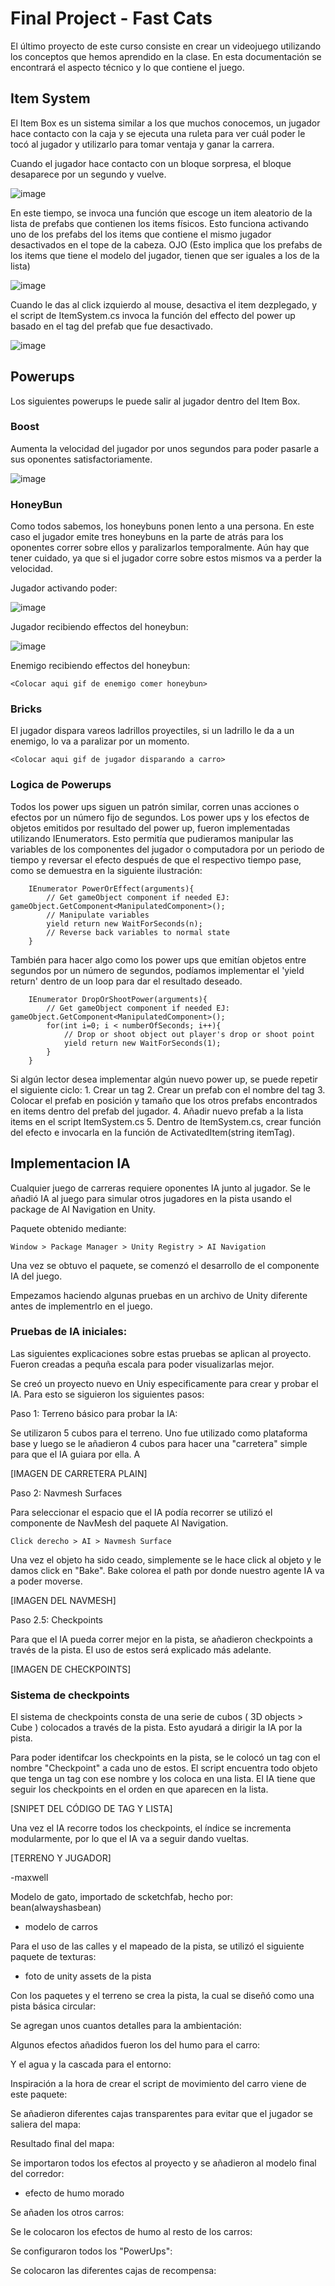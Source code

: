 # Final Project - Fast Cats

El último proyecto de este curso consiste en crear un videojuego utilizando los conceptos que hemos aprendido en la clase. En esta documentación se encontrará el aspecto técnico y lo que contiene el juego.


## Item System

El Item Box es un sistema similar a los que muchos conocemos, un jugador hace contacto con la caja y se ejecuta una ruleta para ver cuál poder le tocó al jugador y utilizarlo para tomar ventaja y ganar la carrera.

Cuando el jugador hace contacto con un bloque sorpresa, el bloque desaparece por un segundo y vuelve.

![image](img/ItemBox.gif)

En este tiempo, se invoca una función que escoge un item aleatorio de la lista de prefabs que contienen los items físicos. Esto funciona activando uno de los prefabs del los items que contiene el mismo jugador desactivados en el tope de la cabeza. OJO (Esto implica que los prefabs de los items que tiene el modelo del jugador, tienen que ser iguales a los de la lista)

![image](img/ItemSetup.png)

Cuando le das al click izquierdo al mouse, desactiva el item dezplegado, y el script de ItemSystem.cs invoca la función del effecto del power up basado en el tag del prefab que fue desactivado.

![image](img/ItemCabeza.png)


## Powerups

Los siguientes powerups le puede salir al jugador dentro del Item Box.

### Boost

Aumenta la velocidad del jugador por unos segundos para poder pasarle a sus oponentes satisfactoriamente.

![image](img/Boost.gif)

### HoneyBun

Como todos sabemos, los honeybuns ponen lento a una persona. En este caso el jugador emite tres honeybuns en la parte de atrás para los oponentes correr sobre ellos y paralizarlos temporalmente. Aún hay que tener cuidado, ya que si el jugador corre sobre estos mismos va a perder la velocidad. 

Jugador activando poder:

![image](img/Drop.gif)

Jugador recibiendo effectos del honeybun:

![image](img/SlowDownPlayer.gif)

Enemigo recibiendo effectos del honeybun:

`<Colocar aqui gif de enemigo comer honeybun>`

### Bricks

El jugador dispara vareos ladrillos proyectiles, si un ladrillo le da a un enemigo, lo va a paralizar por un momento.

`<Colocar aqui gif de jugador disparando a carro>`

### Logica de Powerups

Todos los power ups siguen un patrón similar, corren unas acciones o efectos por un número fijo de segundos. Los power ups y los efectos de objetos emitidos por resultado del power up, fueron implementadas utilizando IEnumerators. Esto permitía que pudieramos manipular las variables de los componentes del jugador o computadora por un periodo de tiempo y reversar el efecto después de que el respectivo tiempo pase, como se demuestra en la siguiente ilustración:

```
	IEnumerator PowerOrEffect(arguments){
        // Get gameObject component if needed EJ: gameObject.GetComponent<ManipulatedComponent>();
        // Manipulate variables 
        yield return new WaitForSeconds(n);
        // Reverse back variables to normal state
    }
```

También para hacer algo como los power ups que emitían objetos entre segundos por un número de segundos, podíamos implementar el 'yield return'  dentro de un loop para dar el resultado deseado.

```
	IEnumerator DropOrShootPower(arguments){
	    // Get gameObject component if needed EJ: gameObject.GetComponent<ManipulatedComponent>();
        for(int i=0; i < numberOfSeconds; i++){
            // Drop or shoot object out player's drop or shoot point
            yield return new WaitForSeconds(1);
        }
    }
```

Si algún lector desea implementar algún nuevo power up,  se puede repetir el siguiente ciclo:
	1.  Crear un tag
	2.  Crear un prefab con el nombre del tag
	3.  Colocar el prefab en posición y tamaño que los otros prefabs encontrados en items dentro del prefab del jugador.
	4.  Añadir nuevo prefab a la lista items en el script ItemSystem.cs
	5.  Dentro de ItemSystem.cs, crear función del efecto e invocarla en la función de ActivatedItem(string itemTag).


## Implementacion IA

Cualquier juego de carreras requiere oponentes IA junto al jugador. Se le añadió IA al juego para simular otros jugadores en la pista usando el package de AI Navigation en Unity. 

Paquete obtenido mediante:

```
Window > Package Manager > Unity Registry > AI Navigation
```

Una vez se obtuvo el paquete, se comenzó el desarrollo de el componente IA del juego. 

Empezamos haciendo algunas pruebas en un archivo de Unity diferente antes de implementrlo en el juego. 

### Pruebas de IA iniciales:

Las siguientes explicaciones sobre estas pruebas se aplican al proyecto. Fueron creadas a pequña escala para poder visualizarlas mejor. 

Se creó un proyecto nuevo en Uniy especificamente para crear y probar el IA. Para esto se siguieron los siguientes pasos:

Paso 1: Terreno básico para probar la IA:

Se utilizaron 5 cubos para el terreno. Uno fue utilizado como plataforma base y luego se le añadieron 4 cubos para hacer una "carretera" simple para que el IA guiara por ella. A

[IMAGEN DE CARRETERA PLAIN]

Paso 2: Navmesh Surfaces

Para seleccionar el espacio que el IA podía recorrer se utilizó el componente de NavMesh del paquete AI Navigation.

```
Click derecho > AI > Navmesh Surface 
```

Una vez el objeto ha sido ceado, simplemente se le hace click al objeto y le damos click en "Bake". Bake colorea el path por donde nuestro agente IA va a poder moverse.

[IMAGEN DEL NAVMESH]

Paso 2.5: Checkpoints

Para que el IA pueda correr mejor en la pista, se añadieron checkpoints a través de la pista. El uso de estos será explicado más adelante.

[IMAGEN DE CHECKPOINTS]

### Sistema de checkpoints

El sistema de checkpoints consta de una serie de cubos ( 3D objects > Cube ) colocados a través de la pista. Esto ayudará a dirigir la IA por la pista.

Para poder identifcar los checkpoints en la pista, se le colocó un tag con el nombre "Checkpoint" a cada uno de estos. El script encuentra todo objeto que tenga un tag con ese nombre y los coloca en una lista. El IA tiene que seguir los checkpoints en el orden en que aparecen en la lista. 

[SNIPET DEL CÓDIGO DE TAG Y LISTA]

Una vez el IA recorre todos los checkpoints, el índice se incrementa modularmente, por lo que el IA va a seguir dando vueltas.


[TERRENO Y JUGADOR]

-maxwell

Modelo de gato, importado de scketchfab, hecho por: bean(alwayshasbean)

- modelo de carros


Para el uso de las calles y el mapeado de la pista, se utilizó el siguiente paquete de texturas:

- foto de unity assets de la pista
  

Con los paquetes y el terreno se crea la pista, la cual se diseñó como una pista básica circular:



Se agregan unos cuantos detalles para la ambientación:




Algunos efectos añadidos fueron los del humo para el carro:



Y el agua y la cascada para el entorno:



Inspiración a la hora de crear el script de movimiento del carro viene de este paquete:



Se añadieron diferentes cajas transparentes para evitar que el jugador se saliera del mapa:



Resultado final del mapa:




Se importaron todos los efectos al proyecto y se añadieron al modelo final del corredor:


- efecto de humo morado


Se añaden los otros carros:



Se le colocaron los efectos de humo al resto de los carros:



Se configuraron todos los "PowerUps":



Se colocaron las diferentes cajas de recompensa:




